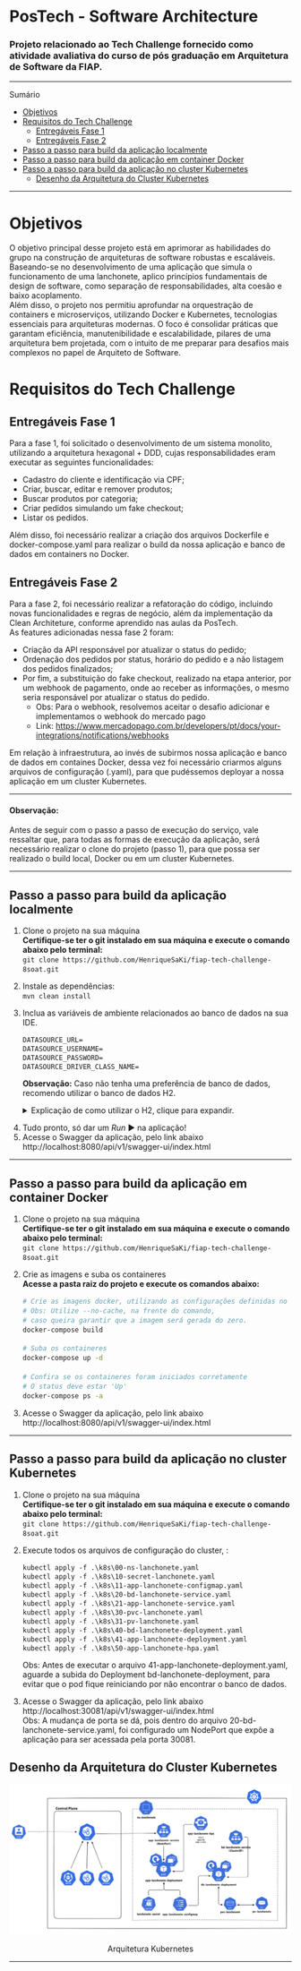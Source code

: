 # PosTech - Software Architecture
### Projeto relacionado ao Tech Challenge fornecido como atividade avaliativa do curso de pós graduação em Arquitetura de Software da FIAP.  

*******
Sumário
- [Objetivos](#objetivos)
- [Requisitos do Tech Challenge](#requisitos-do-tech-challenge)
  - [Entregáveis Fase 1](#entregáveis-fase-1)
  - [Entregáveis Fase 2](#entregáveis-fase-2)
- [Passo a passo para build da aplicação localmente](#passo-a-passo-para-build-da-aplicação-localmente)
- [Passo a passo para build da aplicação em container Docker](#passo-a-passo-para-build-da-aplicação-em-container-docker)
- [Passo a passo para build da aplicação no cluster Kubernetes](#passo-a-passo-para-build-da-aplicação-no-cluster-kubernetes)
  - [Desenho da Arquitetura do Cluster Kubernetes](#desenho-da-arquitetura-do-cluster-kubernetes)

*******

# Objetivos
O objetivo principal desse projeto está em aprimorar as habilidades do grupo na construção de arquiteturas de software robustas e escaláveis. 
Baseando-se no desenvolvimento de uma aplicação que simula o funcionamento de uma lanchonete, aplico princípios fundamentais de design de software, como separação de responsabilidades, alta coesão e baixo acoplamento.</br> 
Além disso, o projeto nos permitiu aprofundar na orquestração de containers e microserviços, utilizando Docker e Kubernetes, tecnologias essenciais para arquiteturas modernas. O foco é consolidar práticas que garantam eficiência, manutenibilidade e escalabilidade, pilares de uma arquitetura bem projetada, com o intuito de me preparar para desafios mais complexos no papel de Arquiteto de Software.

# Requisitos do Tech Challenge
## Entregáveis Fase 1
Para a fase 1, foi solicitado o desenvolvimento de um sistema monolito, utilizando a arquitetura hexagonal + DDD, cujas responsabilidades eram executar as seguintes funcionalidades:
- Cadastro do cliente e identificação via CPF;
- Criar, buscar, editar e remover produtos;
- Buscar produtos por categoria;
- Criar pedidos simulando um fake checkout;
- Listar os pedidos.

Além disso, foi necessário realizar a criação dos arquivos Dockerfile e docker-compose.yaml para realizar o build da nossa aplicação e banco de dados em containers no Docker.

## Entregáveis Fase 2
Para a fase 2, foi necessário realizar a refatoração do código, incluindo novas funcionalidades e regras de negócio, além da implementação da Clean Architeture, conforme aprendido nas aulas da PosTech.</br>
As features adicionadas nessa fase 2 foram:
- Criação da API responsável por atualizar o status do pedido;
- Ordenação dos pedidos por status, horário do pedido e a não listagem dos pedidos finalizados;
- Por fim, a substituição do fake checkout, realizado na etapa anterior, por um webhook de pagamento, onde ao receber as informações, o mesmo seria responsável por atualizar o status do pedido.
  - Obs: Para o webhook, resolvemos aceitar o desafio adicionar e implementamos o webhook do mercado pago
  - Link: https://www.mercadopago.com.br/developers/pt/docs/your-integrations/notifications/webhooks

Em relação à infraestrutura, ao invés de subirmos nossa aplicação e banco de dados em containes Docker, dessa vez foi necessário criarmos alguns arquivos de configuração (.yaml), para que pudéssemos deployar a nossa aplicação em um cluster Kubernetes.

---

#### Observação:
Antes de seguir com o passo a passo de execução do serviço, vale ressaltar que, para todas as formas de execução da aplicação, será necessário realizar o clone do projeto (passo 1), para que possa ser realizado o build local, Docker ou em um cluster Kubernetes.

---
## Passo a passo para build da aplicação localmente

1. Clone o projeto na sua máquina </br>
**Certifique-se ter o git instalado em sua máquina e execute o comando abaixo pelo terminal:**  
``git clone https://github.com/HenriqueSaKi/fiap-tech-challenge-8soat.git``

2. Instale as dependências:</br>
   ``mvn clean install``

3. Inclua as variáveis de ambiente relacionados ao banco de dados na sua IDE. </br>
      ```
      DATASOURCE_URL=
      DATASOURCE_USERNAME=
      DATASOURCE_PASSWORD=
      DATASOURCE_DRIVER_CLASS_NAME=
      ```

   **Observação:** Caso não tenha uma preferência de banco de dados, recomendo utilizar o banco de dados H2.
   <details>
     <summary>Explicação de como utilizar o H2, clique para expandir.</summary>

   O primeiro passo para configurarmos o banco será adicionar a dependência do H2 no arquivo pom.xml
     ``` XML
     <dependency>
        <groupId>com.h2database</groupId>
        <artifactId>h2</artifactId>
        <scope>runtime</scope>
     </dependency>
  
     ```

   Feito isso, podemos alterar nosso arquivo application.yml, com as informações padrões do H2.
     ``` YAML
     spring:
        application:
           name: tech-challenge
        datasource:
           url: ${DATASOURCE_URL:jdbc:h2:mem:testdb}
           username: ${DATASOURCE_USERNAME:sa}
           password: ${DATASOURCE_PASSWORD:password}
           driverClassName: ${DATASOURCE_DRIVER_CLASS_NAME:org.h2.Driver}
     ```
   **Observação:** Mantendo as configurações dessa forma, você permite que por padrão o banco de dados utilizado seja o H2. No entanto, caso você informe na sua IDE as variáveis de ambiente de acordo com o banco de dados de sua preferência e incluir as dependências necessárias, você poderá utilizar inúmeras opções de banco de dados relacional.

   Por fim, podemos habilitar a visualização do console do H2 adicionando a seguinte configuração:
     ``` YAML
     spring:
        h2:
           console:
              enabled: true
              path: /h2-console
     ```

   **Observação:** Após subir sua aplicação com o banco de dados H2, você poderá acessar o console do banco de dados através desse link: http://localhost:8080/api/v1/h2-console

  </details>

4. Tudo pronto, só dar um <i>Run</i> :arrow_forward: na aplicação!
5. Acesse o Swagger da aplicação, pelo link abaixo</br>
   http://localhost:8080/api/v1/swagger-ui/index.html
---
## Passo a passo para build da aplicação em container Docker
1. Clone o projeto na sua máquina </br>
   **Certifique-se ter o git instalado em sua máquina e execute o comando abaixo pelo terminal:**  
   ``git clone https://github.com/HenriqueSaKi/fiap-tech-challenge-8soat.git``

2. Crie as imagens e suba os containeres</br>
   **Acesse a pasta raiz do projeto e execute os comandos abaixo:**

      ```sh
      # Crie as imagens docker, utilizando as configurações definidas no docker-compose
      # Obs: Utilize --no-cache, na frente do comando, 
      # caso queira garantir que a imagem será gerada do zero.
      docker-compose build
      
      # Suba os containeres
      docker-compose up -d
      
      # Confira se os containeres foram iniciados corretamente
      # O status deve estar 'Up'
      docker-compose ps -a
      ```

3. Acesse o Swagger da aplicação, pelo link abaixo</br>
   http://localhost:8080/api/v1/swagger-ui/index.html
---
## Passo a passo para build da aplicação no cluster Kubernetes
1. Clone o projeto na sua máquina </br>
   **Certifique-se ter o git instalado em sua máquina e execute o comando abaixo pelo terminal:**  
   ``git clone https://github.com/HenriqueSaKi/fiap-tech-challenge-8soat.git``


2. Execute todos os arquivos de configuração do cluster, :
   ```agsl
   kubectl apply -f .\k8s\00-ns-lanchonete.yaml
   kubectl apply -f .\k8s\10-secret-lanchonete.yaml
   kubectl apply -f .\k8s\11-app-lanchonete-configmap.yaml
   kubectl apply -f .\k8s\20-bd-lanchonete-service.yaml
   kubectl apply -f .\k8s\21-app-lanchonete-service.yaml
   kubectl apply -f .\k8s\30-pvc-lanchonete.yaml
   kubectl apply -f .\k8s\31-pv-lanchonete.yaml
   kubectl apply -f .\k8s\40-bd-lanchonete-deployment.yaml
   kubectl apply -f .\k8s\41-app-lanchonete-deployment.yaml
   kubectl apply -f .\k8s\50-app-lanchonete-hpa.yaml
   ```
   Obs: Antes de executar o arquivo 41-app-lanchonete-deployment.yaml,
   aguarde a subida do Deployment bd-lanchonete-deployment, 
   para evitar que o pod fique reiniciando por não encontrar o banco de dados.


3. Acesse o Swagger da aplicação, pelo link abaixo</br>
      http://localhost:30081/api/v1/swagger-ui/index.html </br>
   Obs: A mudança de porta se dá, pois dentro do arquivo 20-bd-lanchonete-service.yaml,
   foi configurado um NodePort que expõe a aplicação para ser acessada pela porta 30081.

## Desenho da Arquitetura do Cluster Kubernetes
![img.png](img.png)
<p align="center">Arquitetura Kubernetes</p>

---